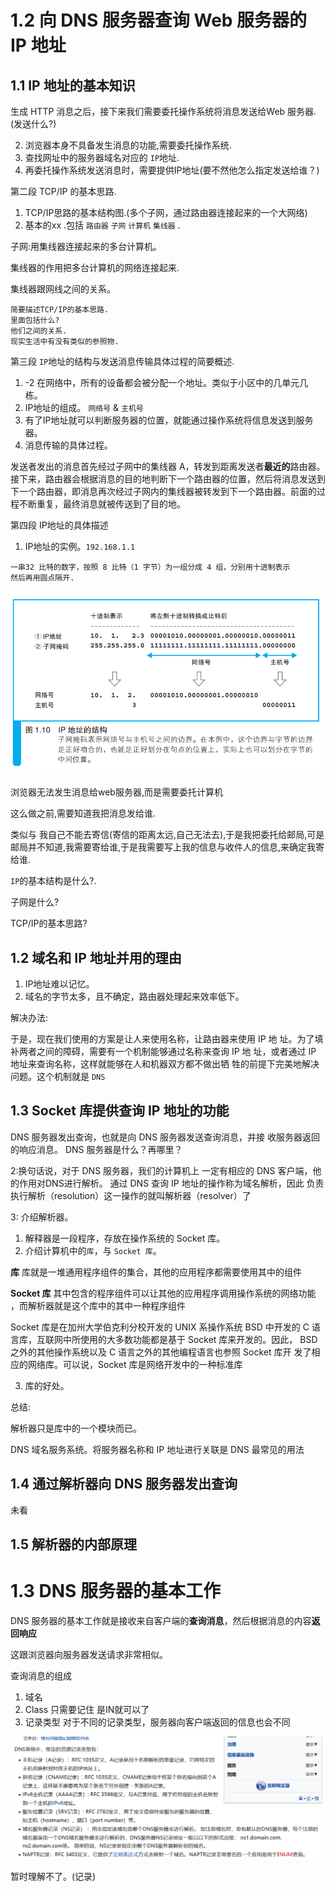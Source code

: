 # 1.2 向  DNS 服务器查询 Web 服务器的 IP 地址

## 1.1 IP 地址的基本知识

生成 HTTP 消息之后，接下来我们需要委托操作系统将消息发送给Web 服务器. (发送什么?)

2.  浏览器本身不具备发生消息的功能,需要委托操作系统.
3.  查找网址中的服务器域名对应的 `IP`地址.
4.  再委托操作系统发送消息时，需要提供IP地址(要不然他怎么指定发送给谁？)







第二段 TCP/IP 的基本思路.

1.  TCP/IP思路的基本结构图.(多个子网，通过路由器连接起来的一个大网络)
2.  基本的xx .包括 `路由器` `子网` `计算机` `集线器` .

子网:用集线器连接起来的多台计算机。

集线器的作用把多台计算机的网络连接起来.

集线器跟网线之间的关系。

```
简要描述TCP/IP的基本思路.
里面包括什么?
他们之间的关系.
现实生活中有没有类似的参照物.

```



第三段 `IP`地址的结构与发送消息传输具体过程的简要概述.

1.  -2 在网络中，所有的设备都会被分配一个地址。类似于小区中的几单元几栋。
2.  IP地址的组成。 `网络号` & `主机号`
3.  有了IP地址就可以判断服务器的位置，就能通过操作系统将信息发送到服务器。
4.  消息传输的具体过程。

发送者发出的消息首先经过子网中的集线器 A，转发到距离发送者**最近的**路由器。接下来，路由器会根据消息的目的地判断下一个路由器的位置，然后将消息发送到下一个路由器，即消息再次经过子网内的集线器被转发到下一个路由器。前面的过程不断重复，最终消息就被传送到了目的地。



第四段 IP地址的具体描述

1.  IP地址的实例。`192.168.1.1`

```
一串32 比特的数字，按照 8 比特（1 字节）为一组分成 4 组，分别用十进制表示
然后再用圆点隔开.

```

![64784371187](1647843711873-1647843712673.png)



浏览器无法发生消息给web服务器,而是需要委托计算机

这么做之前,需要知道我把消息发给谁.

类似与 我自己不能去寄信(寄信的距离太远,自己无法去),于是我把委托给邮局,可是邮局并不知道,我需要寄给谁,于是我需要写上我的信息与收件人的信息,来确定我寄给谁.

`IP`的基本结构是什么?.

子网是什么?

TCP/IP的基本思路?





## 1.2 域名和 IP 地址并用的理由

1.  IP地址难以记忆。
2.  域名的字节太多，且不确定，路由器处理起来效率低下。

解决办法:

于是，现在我们使用的方案是让人来使用名称，让路由器来使用 IP 地
址。为了填补两者之间的障碍，需要有一个机制能够通过名称来查询 IP 地
址，或者通过 IP 地址来查询名称，这样就能够在人和机器双方都不做出牺
牲的前提下完美地解决问题。这个机制就是 `DNS`

## 1.3 Socket 库提供查询 IP 地址的功能



 DNS 服务器发出查询，也就是向 DNS 服务器发送查询消息，并接
收服务器返回的响应消息。
DNS 服务器是什么？再哪里？



2:换句话说，对于 DNS 服务器，我们的计算机上
一定有相应的 DNS 客户端，他的作用对DNS进行解析。
通过 DNS 查询 IP 地址的操作称为域名解析，因此
负责执行解析（resolution）这一操作的就叫解析器（resolver）了



3: 介绍解析器。

1.  解释器是一段程序，存放在操作系统的 Socket 库。
2.  介绍计算机中的`库`，与  `Socket 库`。

**库** 库就是一堆通用程序组件的集合，其他的应用程序都需要使用其中的组件

**Socket 库** 其中包含的程序组件可以让其他的应用程序调用操作系统的网络功能 ，而解析器就是这个库中的其中一种程序组件

Socket 库是在加州大学伯克利分校开发的 UNIX 系操作系统 BSD 中开发的 C
语言库，互联网中所使用的大多数功能都是基于 Socket 库来开发的。因此，
BSD 之外的其他操作系统以及 C 语言之外的其他编程语言也参照 Socket 库开
发了相应的网络库。可以说，Socket 库是网络开发中的一种标准库

3.  库的好处。



总结:

解析器只是库中的一个模块而已。

DNS 域名服务系统。将服务器名称和 IP 地址进行关联是 DNS 最常见的用法

## 1.4 通过解析器向 DNS 服务器发出查询

未看

## 1.5 解析器的内部原理

# 1.3 DNS 服务器的基本工作

DNS 服务器的基本工作就是接收来自客户端的**查询消息**，然后根据消息的内容**返回响应**

这跟浏览器向服务器发送请求非常相似。



查询消息的组成

1.  域名
2.  Class 只需要记住 是IN就可以了 
3.  记录类型 对于不同的记录类型，服务器向客户端返回的信息也会不同

![64784746109](1647847461093-1647847462370.png)

暂时理解不了。(记录)











